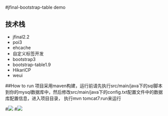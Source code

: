 #jfinal-bootstrap-table demo
## 技术栈
* jfinal2.2
* poi3
* ehcache
* 自定义标签开发
* bootstrap3
* bootstrap-table1.9
* HikariCP
* weui

##How to run
项目采用maven构建，运行前请先执行src/main/java下的sql脚本到你的mysql数据库中，然后修改src/main/java下的config.txt配置文件中的数据库配置信息，进入项目目录，
执行mvn tomcat7:run来运行

#![](src/main/webapp/image/sys1.png)
#![](src/main/webapp/image/sys2.png)